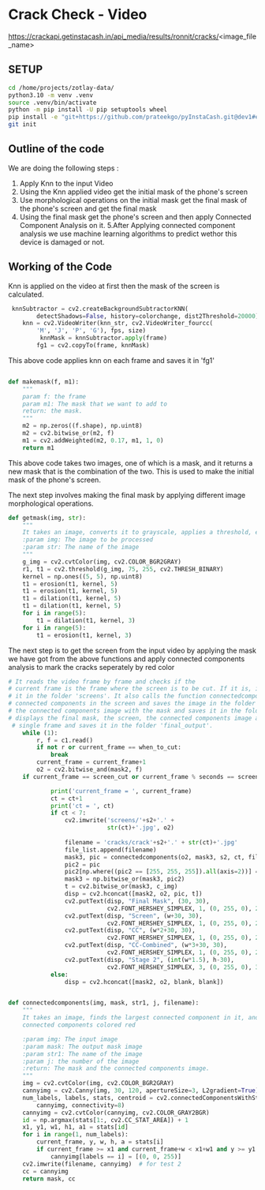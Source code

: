 # Crack Check - Video 
https://crackapi.getinstacash.in/api_media/results/ronnit/cracks/<image_file_name>

## SETUP

```bash
cd /home/projects/zotlay-data/
python3.10 -m venv .venv
source .venv/bin/activate
python -m pip install -U pip setuptools wheel
pip install -e "git+https://github.com/prateekgo/pyInstaCash.git@dev1#egg=instacash"
git init
```
## Outline of the code 
We are doing the following steps :
1. Apply Knn to the input Video 
2. Using the Knn applied video get the initial mask of the phone's screen
3. Use morphological operations on the initial mask get the final mask of the phone's         screen and get the final mask
4. Using the final mask get the phone's screen and then apply Connected Component Analysis  on it.
5.After Applying connected component analysis we use machine learning algorithms to predict wethor this device is damaged or not.


## Working of the Code

Knn is applied on the video at first then the mask of the screen is calculated.
``` python 
 knnSubtractor = cv2.createBackgroundSubtractorKNN(
        detectShadows=False, history=colorchange, dist2Threshold=20000)
    knn = cv2.VideoWriter(knn_str, cv2.VideoWriter_fourcc(
        'M', 'J', 'P', 'G'), fps, size)
         knnMask = knnSubtractor.apply(frame)
        fg1 = cv2.copyTo(frame, knnMask)
```
This above code applies knn on each frame and saves it in 'fg1'



``` python

def makemask(f, m1):
    """
    param f: the frame
    param m1: The mask that we want to add to
    return: the mask.
    """
    m2 = np.zeros((f.shape), np.uint8)
    m2 = cv2.bitwise_or(m2, f)
    m1 = cv2.addWeighted(m2, 0.17, m1, 1, 0)
    return m1
```
This above code takes two images, one of which is a mask, and it returns a new mask that is the combination of the two.
This is used to make the initial mask of the phone's screen.

The next step involves making the final mask by applying different image morphological operations. 

``` python
def getmask(img, str):
    """
    It takes an image, converts it to grayscale, applies a threshold, erodes and dilates it.
    :param img: The image to be processed
    :param str: The name of the image
    """
    g_img = cv2.cvtColor(img, cv2.COLOR_BGR2GRAY)
    r1, t1 = cv2.threshold(g_img, 75, 255, cv2.THRESH_BINARY)
    kernel = np.ones((5, 5), np.uint8)
    t1 = erosion(t1, kernel, 5)
    t1 = erosion(t1, kernel, 5)
    t1 = dilation(t1, kernel, 5)
    t1 = dilation(t1, kernel, 5)
    for i in range(5):
        t1 = dilation(t1, kernel, 3)
    for i in range(5):
        t1 = erosion(t1, kernel, 3)
```
The next step is to get the screen from the input video by applying the mask we have got from the above functions  and apply connected components analysis to mark the cracks seperately by red color 
``` python
# It reads the video frame by frame and checks if the
# current frame is the frame where the screen is to be cut. If it is, it cuts the screen and saves
# it in the folder 'screens'. It also calls the function connectedcomponents() to find the
# connected components in the screen and saves the image in the folder 'cracks'. It then combines
# the connected components image with the mask and saves it in the folder 'cracks'. It then
# displays the final mask, the screen, the connected components image and the combined image in a
 # single frame and saves it in the folder 'final_output'.
    while (1):
        r, f = c1.read()
        if not r or current_frame == when_to_cut:
            break
        current_frame = current_frame+1
        o2 = cv2.bitwise_and(mask2, f)
    if current_frame == screen_cut or current_frame % seconds == screen_cut:

            print('current_frame = ', current_frame)
            ct = ct+1
            print('ct = ', ct)
            if ct < 7:
                cv2.imwrite('screens/'+s2+'.' +
                            str(ct)+'.jpg', o2)
                
                filename = 'cracks/crack'+s2+'.' + str(ct)+'.jpg'
                file_list.append(filename)
                mask3, pic = connectedcomponents(o2, mask3, s2, ct, filename)
                pic2 = pic
                pic2[np.where((pic2 == [255, 255, 255]).all(axis=2))] = [0, 0, 0]
                mask3 = np.bitwise_or(mask3, pic2)
                t = cv2.bitwise_or(mask3, c_img)
                disp = cv2.hconcat([mask2, o2, pic, t])
                cv2.putText(disp, "Final Mask", (30, 30),
                            cv2.FONT_HERSHEY_SIMPLEX, 1, (0, 255, 0), 2)
                cv2.putText(disp, "Screen", (w+30, 30),
                            cv2.FONT_HERSHEY_SIMPLEX, 1, (0, 255, 0), 2)
                cv2.putText(disp, "CC", (w*2+30, 30),
                            cv2.FONT_HERSHEY_SIMPLEX, 1, (0, 255, 0), 2)
                cv2.putText(disp, "CC-Combined", (w*3+30, 30),
                            cv2.FONT_HERSHEY_SIMPLEX, 1, (0, 255, 0), 2)
                cv2.putText(disp, "Stage 2", (int(w*1.5), h-30),
                            cv2.FONT_HERSHEY_SIMPLEX, 3, (0, 255, 0), 3,)
            else:
                disp = cv2.hconcat([mask2, o2, blank, blank])


def connectedcomponents(img, mask, str1, j, filename):
    """
    It takes an image, finds the largest connected component in it, and returns the image with all other
    connected components colored red

    :param img: The input image
    :param mask: The output mask image
    :param str1: The name of the image
    :param j: the number of the image
    :return: The mask and the connected components image.
    """
    img = cv2.cvtColor(img, cv2.COLOR_BGR2GRAY)
    cannyimg = cv2.Canny(img, 30, 120, apertureSize=3, L2gradient=True)
    num_labels, labels, stats, centroid = cv2.connectedComponentsWithStats(
        cannyimg, connectivity=8)
    cannyimg = cv2.cvtColor(cannyimg, cv2.COLOR_GRAY2BGR)
    id = np.argmax(stats[1:, cv2.CC_STAT_AREA]) + 1
    x1, y1, w1, h1, a1 = stats[id]
    for i in range(1, num_labels):
        current_frame, y, w, h, a = stats[i]
        if current_frame >= x1 and current_frame+w < x1+w1 and y >= y1 and y+h < y1+h1:
            cannyimg[labels == i] = [(0, 0, 255)]
    cv2.imwrite(filename, cannyimg)  # for test 2
    cc = cannyimg
    return mask, cc
```








